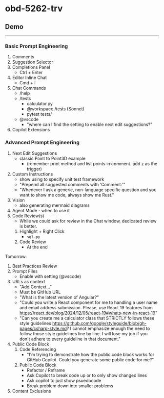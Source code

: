 # obd-5262-trv

## Demo
---

### Basic Prompt Engineering
1. Comments
1. Suggestion Selector
1. Completions Panel
   - Ctrl + Enter
1. Editor Inline Chat
   - Cmd + I
1. Chat Commands
   - /help
   - /tests
      - calculator.py
      - @workspace /tests (Sonnet)
      - pytest tests/ <!-- (remove add max float if it appears) -->
   - @vscode
      - "where can I find the setting to enable next edit suggestions?"
1. Copilot Extensions

### Advanced Prompt Engineering
1. Next Edit Suggestions
   - classic Point to Point3D example
      - (remember print method and list points in comment. add z as the trigger)
1. Custom Instructions
   - show using to specify unit test framework
   - "Prepend all suggested comments with 'Comment:'"
   - "Whenever I ask a generic, non-language specific question and you want to show me code, always show me Rust."
1. Vision
   - also generating mermaid diagrams
1. Agent Mode - when to use it
1. Code Review(s)
   - While we could ask for review in the Chat window, dedicated review is better.
   1. Highlight + Right Click
      - `sql.py`
   1. Code Review
      - At the end

Tomorrow:
1. Best Practices Review
1. Prompt Files
   - Enable with setting (@vscode)
1. URLs as context
   - "Add Context..."
   - Must be GitHub URL
   - "What is the latest version of Angular?"
   - "Could you write a React component for me to handling a user name and email address submission. Please, use React 19 features from https://react.dev/blog/2024/12/05/react-19#whats-new-in-react-19"
   - "Can you create me a calculator class that STRICTLY follows these style guidelines https://github.com/google/styleguide/blob/gh-pages/csharp-style.md? I cannot emphasize enough the need to follow those style guidelines line by line. I will lose my job if you don't adhere to every guideline in that document."
1. Public Code Block
   1. Code Referencing
      - "I'm trying to demonstrate how the public code block works for GitHub Copilot. Could you generate some public code for me?"
   1. Public Code Block
      - Refactor / Reframe
      - Ask Copilot to break code up or to only show changed lines
      - Ask copilot to just show psuedocode
      - Break problem down into smaller problems
1. Content Exclusions

